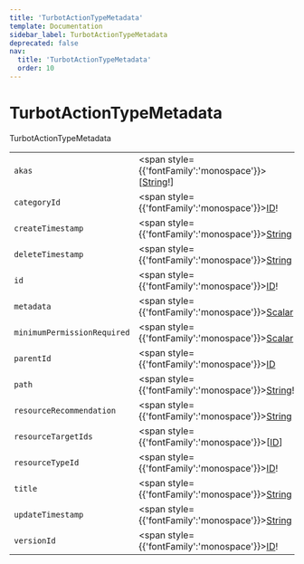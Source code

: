 ```yaml
---
title: 'TurbotActionTypeMetadata'
template: Documentation
sidebar_label: TurbotActionTypeMetadata
deprecated: false
nav:
  title: 'TurbotActionTypeMetadata'
  order: 10
---
```


# TurbotActionTypeMetadata

<div style={{'fontFamily':'monospace'}}><span style={{'fontSize':'1.5rem','fontWeight':500}}>TurbotActionTypeMetadata</span></div>





| | | |
| -- | -- | -- |
| `akas` | <span style={{'fontFamily':'monospace'}}>[<a href="/guardrails/docs/reference/graphql/scalar/String">String</a>!]</span> |  |
| `categoryId` | <span style={{'fontFamily':'monospace'}}><a href="/guardrails/docs/reference/graphql/scalar/ID">ID</a>!</span> |  |
| `createTimestamp` | <span style={{'fontFamily':'monospace'}}><a href="/guardrails/docs/reference/graphql/scalar/String">String</a></span> |  |
| `deleteTimestamp` | <span style={{'fontFamily':'monospace'}}><a href="/guardrails/docs/reference/graphql/scalar/String">String</a></span> |  |
| `id` | <span style={{'fontFamily':'monospace'}}><a href="/guardrails/docs/reference/graphql/scalar/ID">ID</a>!</span> |  |
| `metadata` | <span style={{'fontFamily':'monospace'}}><a href="/guardrails/docs/reference/graphql/scalar/Scalar">Scalar</a></span> |  |
| `minimumPermissionRequired` | <span style={{'fontFamily':'monospace'}}><a href="/guardrails/docs/reference/graphql/scalar/Scalar">Scalar</a></span> |  |
| `parentId` | <span style={{'fontFamily':'monospace'}}><a href="/guardrails/docs/reference/graphql/scalar/ID">ID</a></span> |  |
| `path` | <span style={{'fontFamily':'monospace'}}><a href="/guardrails/docs/reference/graphql/scalar/String">String</a>!</span> |  |
| `resourceRecommendation` | <span style={{'fontFamily':'monospace'}}><a href="/guardrails/docs/reference/graphql/scalar/String">String</a></span> |  |
| `resourceTargetIds` | <span style={{'fontFamily':'monospace'}}>[<a href="/guardrails/docs/reference/graphql/scalar/ID">ID</a>]</span> |  |
| `resourceTypeId` | <span style={{'fontFamily':'monospace'}}><a href="/guardrails/docs/reference/graphql/scalar/ID">ID</a>!</span> |  |
| `title` | <span style={{'fontFamily':'monospace'}}><a href="/guardrails/docs/reference/graphql/scalar/String">String</a></span> |  |
| `updateTimestamp` | <span style={{'fontFamily':'monospace'}}><a href="/guardrails/docs/reference/graphql/scalar/String">String</a></span> |  |
| `versionId` | <span style={{'fontFamily':'monospace'}}><a href="/guardrails/docs/reference/graphql/scalar/ID">ID</a>!</span> |  |